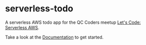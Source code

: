 # serverless-todo
A serverless AWS todo app for the QC Coders meetup [Let's Code: Serverless AWS](https://www.meetup.com/QCCoders/events/249754081/).

Take a look at the [Documentation](/docs) to get started.